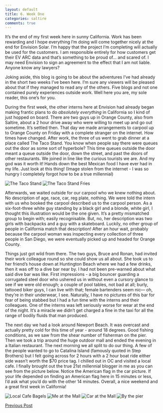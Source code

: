 ```yaml
---
layout: default
title: 6. Week One
categories: saltire
comments: true
---
```


It’s the end of my first week here in sunny California. Work has been rewarding and I hope everything I’m doing will come together nicely at the end for Envision Solar. I’m happy that the project I’m completing will actually be used for the customers. I am responsible entirely for how customers get their EV ARC data and that’s something to be proud of… and scared of. I may need Envision to sign an agreement to the effect that I am not liable. Anyone know any lawyers? 

Joking aside, this blog is going to be about the adventures I’ve had already in the short two weeks I’ve been here. I’m sure any viewers will be pleased about that if they managed to read any of the others. Five blogs and not one contained purely experiences outside work. Well here you are, my sole reader, this one’s for you.

During the first week, the other interns here at Envision had already began making frantic plans to do *absolutely everything* in California so I kind of just hopped on board. There are two guys up in Orange County, also from Saltire, about a 2 hour drive away who were willing to meet up and go out sometime. It’s settled then. That day we made arrangements to carpool up to Orange County on Friday with a complete stranger on the internet. How times have changed. After work, the three of us went to grab dinner at a place called The Taco Stand. You know when people say there were queues out the door as some sort of hyperbole? This time queues outside the door meant a queue outside the door, down the street, and past the doors of other restaurants. We joined in line like the curious tourists we are. And my god was it worth it! Hands down the best Mexican food I have ever had in my life. Just look at this thing! (Image stolen from the internet - I was so hungry I completely forgot how to be a true millennial)

![The Taco Stand](/images/tacostand.png) ![The Taco Stand Fries](/images/tacostandfries.jpg)

Afterwards, we waited outside for our carpool who we knew nothing about. No description of age, race, car, reg plate, nothing. We were told the intern with us who booked the carpool described us to the carpool person. As a six-foot-three white guy standing by a black girl and a blonde, white girl, I thought this illustration would be the one given. It’s a pretty mismatched group to begin with; easily recognisable. But, no, her description was two girls with backpacks and a guy with a skateboard. Luckily, no other group of people in California match that description! After an hour wait, probably because the carpool woman was inspecting every collection of three people in San Diego, we were eventually picked up and headed for Orange County.

Things just got wild from there. The two guys, Bruce and Ronan, had invited their work colleague round so she could show us all about. She took us to her friend’s house down at Huntington Beach where we had a few drinks, then it was off to a dive bar near by. I had not been pre-warned about what said dive bar was like. First impressions - a big bouncer guarding a corrugated steel door who ushered us in without even a cursory glance to see if we were old enough; a couple of pool tables, not bad at all; burly, tattooed biker guys, I can live with that; female bartenders seem nic— oh, they’re in their underwear, I see. Naturally, I have no pictures of this bar for fear of being stabbed but I had a fun time with the interns and their colleagues. One of the interns was left seriously worse for wear at the end of the night. It’s a miracle we didn’t get charged a fine in the taxi for all the range of bodily fluids that man produced. 

The next day we had a look around Newport Beach. It was overcast and actually pretty cold for this time of year - around 18 degrees. Good fishing conditions, as we saw from the shear number of fisherman on the pier. Then we took a trip around the huge outdoor mall and ended the evening in a Italian restaurant. The next morning we all split to do our thing. A few of the people wanted to go to Catalina Island (famously quoted in Step Brothers) but I felt going across for 2 hours with a 2 hour boat ride either side wasn’t worth the $70 price tag. I chilled out in OC and visited a local cafe. I finally brought out the true 21st millennial blogger in me as you can see from the picture below. Notice the American flag in the car picture. If your life depended on finding an American flag here in 15 minutes or less, I’d ask what you’d do with the other 14 minutes. Overall, a nice weekend and a great first week in California!

![Local Cafe Bagels](/images/bagel.png) ![Me at the Mall](/images/memall.png) ![Car at the Mall](/images/car.png) ![By the pier](/images/mepier.png)

[Previous Post](ProjectWeekOne.html)
